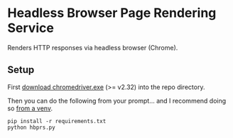 
# Headless Browser Page Rendering Service

Renders HTTP responses via headless browser (Chrome).

## Setup

First [download chromedriver.exe](https://sites.google.com/a/chromium.org/chromedriver/downloads) (>= v2.32) into the repo directory.

Then you can do the following from your prompt... and I recommend doing so [from a venv](https://docs.python.org/3/library/venv.html).

```
pip install -r requirements.txt
python hbprs.py
```
